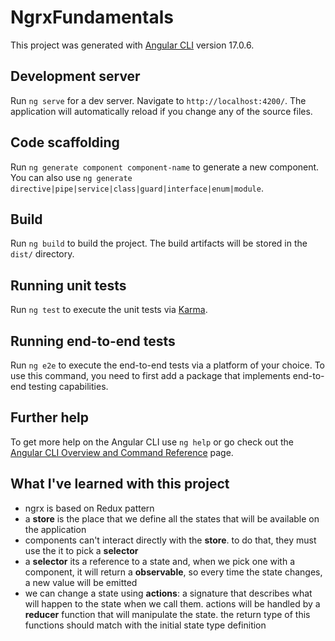 # NgrxFundamentals

This project was generated with [Angular CLI](https://github.com/angular/angular-cli) version 17.0.6.

## Development server

Run `ng serve` for a dev server. Navigate to `http://localhost:4200/`. The application will automatically reload if you change any of the source files.

## Code scaffolding

Run `ng generate component component-name` to generate a new component. You can also use `ng generate directive|pipe|service|class|guard|interface|enum|module`.

## Build

Run `ng build` to build the project. The build artifacts will be stored in the `dist/` directory.

## Running unit tests

Run `ng test` to execute the unit tests via [Karma](https://karma-runner.github.io).

## Running end-to-end tests

Run `ng e2e` to execute the end-to-end tests via a platform of your choice. To use this command, you need to first add a package that implements end-to-end testing capabilities.

## Further help

To get more help on the Angular CLI use `ng help` or go check out the [Angular CLI Overview and Command Reference](https://angular.io/cli) page.

## What I've learned with this project

- ngrx is based on Redux pattern
- a **store** is the place that we define all the states that will be available on the application
- components can't interact directly with the **store**. to do that, they must use the it to pick a **selector**
- a **selector** its a reference to a state and, when we pick one with a component, it will return a **observable**, so every time the state changes, a new value will be emitted
- we can change a state using **actions**: a signature that describes what will happen to the state when we call them. actions will be handled by a **reducer** function that will manipulate the state. the return type of this functions should match with the initial state type definition
